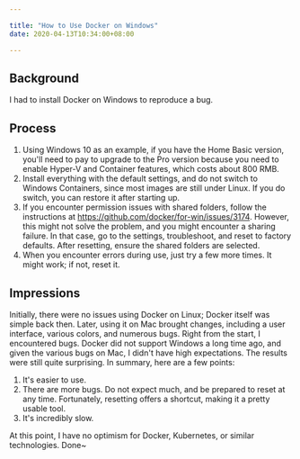 ```yaml
---

title: "How to Use Docker on Windows"
date: 2020-04-13T10:34:00+08:00

---
```


## Background

I had to install Docker on Windows to reproduce a bug.

## Process

1. Using Windows 10 as an example, if you have the Home Basic version, you'll need to pay to upgrade to the Pro version because you need to enable Hyper-V and Container features, which costs about 800 RMB.
2. Install everything with the default settings, and do not switch to Windows Containers, since most images are still under Linux. If you do switch, you can restore it after starting up.
3. If you encounter permission issues with shared folders, follow the instructions at https://github.com/docker/for-win/issues/3174. However, this might not solve the problem, and you might encounter a sharing failure. In that case, go to the settings, troubleshoot, and reset to factory defaults. After resetting, ensure the shared folders are selected.
4. When you encounter errors during use, just try a few more times. It might work; if not, reset it.

## Impressions

Initially, there were no issues using Docker on Linux; Docker itself was simple back then. Later, using it on Mac brought changes, including a user interface, various colors, and numerous bugs. Right from the start, I encountered bugs. Docker did not support Windows a long time ago, and given the various bugs on Mac, I didn't have high expectations. The results were still quite surprising. In summary, here are a few points:

1. It's easier to use.
2. There are more bugs. Do not expect much, and be prepared to reset at any time. Fortunately, resetting offers a shortcut, making it a pretty usable tool.
3. It's incredibly slow.

At this point, I have no optimism for Docker, Kubernetes, or similar technologies. Done~